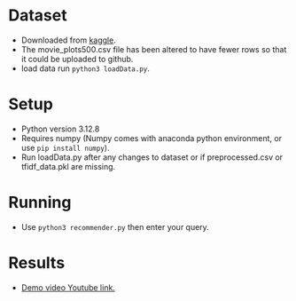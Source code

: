 # Dataset

- Downloaded from [kaggle](https://www.kaggle.com/datasets/kartikeychauhan/movie-plots).
- The movie_plots500.csv file has been altered to have fewer rows so that it could be uploaded to github.
- load data run `python3 loadData.py`.

# Setup

- Python version 3.12.8
- Requires numpy (Numpy comes with anaconda python environment, or use `pip install numpy`).
- Run loadData.py after any changes to dataset or if preprocessed.csv or tfidf_data.pkl are missing.

# Running

- Use `python3 recommender.py` then enter your query.

# Results

- [Demo video Youtube link.](https://youtu.be/0L4kbb0Y2BM)

